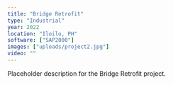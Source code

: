 ```yaml
---
title: "Bridge Retrofit"
type: "Industrial"
year: 2022
location: "Iloilo, PH"
software: ["SAP2000"]
images: ["uploads/project2.jpg"]
video: ""
---
```


Placeholder description for the Bridge Retrofit project.
